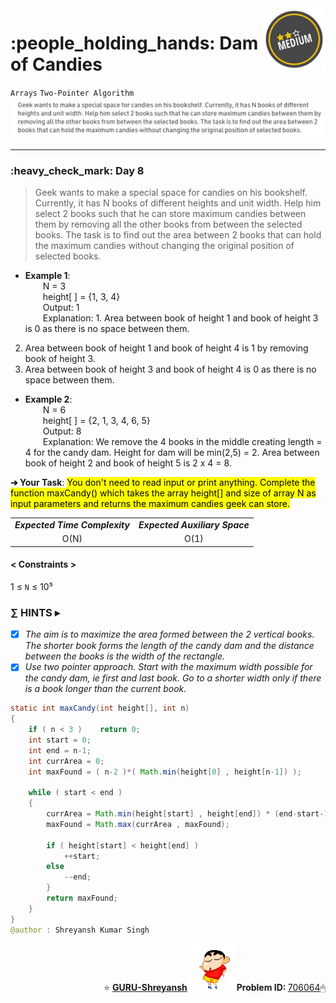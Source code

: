 <img align='right' src="https://github.com/guru-shreyansh/GeeksforGeeks-30-Days-of-Code/blob/main/!DOC!/Medium%231.png" width="100">
<h1>:people_holding_hands: Dam of Candies</h1>

`Arrays`
`Two-Pointer Algorithm`
<img align='centre' src="https://github.com/guru-shreyansh/GeeksforGeeks-30-Days-of-Code/blob/main/Day%3C08%3E/D08.png">
________________________________________________________________________________________________________________________________________________________
<h3>:heavy_check_mark: Day 8</h3>
<blockquote>Geek wants to make a special space for candies on his bookshelf. Currently, it has N books of different heights and unit width. Help him select 2 books such that he can store maximum candies between them by removing all the other books from between the selected books. The task is to find out the area between 2 books that can hold the maximum candies without changing the original position of selected books.</blockquote>

* **Example 1**:<br>
&emsp;&emsp;N = 3<br>
&emsp;&emsp;height[ ] = {1, 3, 4}<br>
&emsp;&emsp;Output: 1<br>
&emsp;&emsp;Explanation: 1. Area between book of height 1 and book of height 3 is 0 as there is no space between them.
2. Area between book of height 1 and book of height 4 is 1 by removing book of height 3.
3. Area between book of height 3 and book of height 4 is 0 as there is no space between them.<br>
* **Example 2**:<br>
&emsp;&emsp;N = 6<br>
&emsp;&emsp;height[ ] = {2, 1, 3, 4, 6, 5}<br>
&emsp;&emsp;Output: 8<br>
&emsp;&emsp;Explanation: We remove the 4 books in the middle creating length = 4 for the candy dam. Height for dam will be min(2,5) = 2. Area between book of height 2 and book of height 5 is 2 x 4 = 8.<br>

**➔ Your Task**:
<mark>You don't need to read input or print anything. Complete the function maxCandy() which takes the array height[] and size of array N as input parameters and returns the maximum candies geek can store.</mark>

<table align="center">
      <tr><td><em><b>Expected Time Complexity</td> <td><em><b>Expected Auxiliary Space</td></tr>
      <tr><td align="center">O(N)</td> <td align="center">O(1)</td></tr>
</table>

#### < Constraints >
1  ≤ ` N ` ≤  10⁵<br>

###      ∑ HINTS ▸
- [x] _The aim is to maximize the area formed between the 2 vertical books. The shorter book forms the length of the candy dam and the distance between the books is the width of the rectangle._
- [x] _Use two pointer approach. Start with the maximum width possible for the candy dam, ie first and last book. Go to a shorter width only if there is a book longer than the current book._
```java
static int maxCandy(int height[], int n)
{
    if ( n < 3 )    return 0;
    int start = 0;
    int end = n-1;
    int currArea = 0;
    int maxFound = ( n-2 )*( Math.min(height[0] , height[n-1]) );
	    
    while ( start < end )
    {
    	currArea = Math.min(height[start] , height[end]) * (end-start-1);
		maxFound = Math.max(currArea , maxFound);
	        
		if ( height[start] < height[end] )
	    	++start;
		else 
	    	--end;
		}
		return maxFound;
    }
}
@author : Shreyansh Kumar Singh
```
<p align="right"> ⭐️ <a href="https://github.com/GURU-Shreyansh" target="_blank"> <b>GURU-Shreyansh</b></a>
      <img src="https://github.com/guru-shreyansh/GeeksforGeeks-30-Days-of-Code/blob/main/!DOC!/GIF--Shinchan-vIxKKPtpfnL1K.gif" width="75"><b>Problem ID: </b><a href="https://practice.geeksforgeeks.org/problems/10471201e923a0b88a0c1482e6c7e8cc6fdfe93a/1/?track=30-DOC-day-8&batchId=320" align="left">706064</a>🖱</p>
<!--
#GURU ツ
-->
